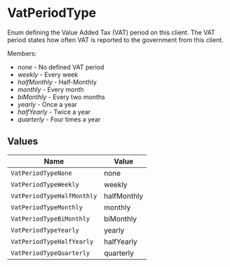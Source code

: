 # VatPeriodType

Enum defining the Value Added Tax (VAT) period on this client. The VAT period states how often VAT is reported to the government from this client.<p>Members:</p><ul><li><i>none</i> - No defined VAT period</li><li><i>weekly</i> - Every week</li><li><i>halfMonthly</i> - Half-Monthly</li><li><i>monthly</i> - Every month</li><li><i>biMonthly</i> - Every two months</li><li><i>yearly</i> - Once a year</li><li><i>halfYearly</i> - Twice a year</li><li><i>quarterly</i> - Four times a year</li></ul>


## Values

| Name                       | Value                      |
| -------------------------- | -------------------------- |
| `VatPeriodTypeNone`        | none                       |
| `VatPeriodTypeWeekly`      | weekly                     |
| `VatPeriodTypeHalfMonthly` | halfMonthly                |
| `VatPeriodTypeMonthly`     | monthly                    |
| `VatPeriodTypeBiMonthly`   | biMonthly                  |
| `VatPeriodTypeYearly`      | yearly                     |
| `VatPeriodTypeHalfYearly`  | halfYearly                 |
| `VatPeriodTypeQuarterly`   | quarterly                  |